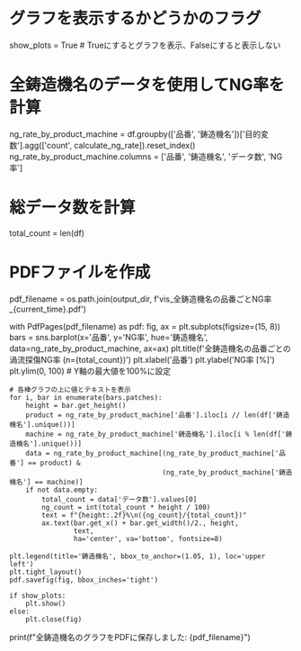 # グラフを表示するかどうかのフラグ
show_plots = True  # Trueにするとグラフを表示、Falseにすると表示しない

# 全鋳造機名のデータを使用してNG率を計算
ng_rate_by_product_machine = df.groupby(['品番', '鋳造機名'])['目的変数'].agg(['count', calculate_ng_rate]).reset_index()
ng_rate_by_product_machine.columns = ['品番', '鋳造機名', 'データ数', 'NG率']

# 総データ数を計算
total_count = len(df)

# PDFファイルを作成
pdf_filename = os.path.join(output_dir, f'vis_全鋳造機名の品番ごとNG率_{current_time}.pdf')

with PdfPages(pdf_filename) as pdf:
    fig, ax = plt.subplots(figsize=(15, 8))
    bars = sns.barplot(x='品番', y='NG率', hue='鋳造機名', data=ng_rate_by_product_machine, ax=ax)
    plt.title(f'全鋳造機名の品番ごとの渦流探傷NG率 (n={total_count})')
    plt.xlabel('品番')
    plt.ylabel('NG率 [%]')
    plt.ylim(0, 100)  # Y軸の最大値を100%に設定
    
    # 各棒グラフの上に値とテキストを表示
    for i, bar in enumerate(bars.patches):
        height = bar.get_height()
        product = ng_rate_by_product_machine['品番'].iloc[i // len(df['鋳造機名'].unique())]
        machine = ng_rate_by_product_machine['鋳造機名'].iloc[i % len(df['鋳造機名'].unique())]
        data = ng_rate_by_product_machine[(ng_rate_by_product_machine['品番'] == product) & 
                                          (ng_rate_by_product_machine['鋳造機名'] == machine)]
        if not data.empty:
            total_count = data['データ数'].values[0]
            ng_count = int(total_count * height / 100)
            text = f"{height:.2f}%\n({ng_count}/{total_count})"
            ax.text(bar.get_x() + bar.get_width()/2., height,
                    text,
                    ha='center', va='bottom', fontsize=8)
    
    plt.legend(title='鋳造機名', bbox_to_anchor=(1.05, 1), loc='upper left')
    plt.tight_layout()
    pdf.savefig(fig, bbox_inches='tight')
    
    if show_plots:
        plt.show()
    else:
        plt.close(fig)

print(f"全鋳造機名のグラフをPDFに保存しました: {pdf_filename}")
